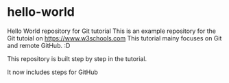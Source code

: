 # hello-world
Hello World repository for Git tutorial
This is an example repository for the Git tutoial on https://www.w3schools.com
This tutorial mainy focuses on Git and remote GitHub. :D

This repository is built step by step in the tutorial.

It now includes steps for GitHub
